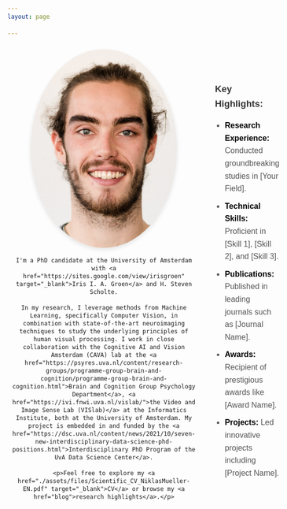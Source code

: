 ```yaml
---
layout: page

---
```



<div style="display: flex; align-items: center;">

  <!-- Left section with the photo -->
  <div style="flex: 1; text-align: center; padding: 10px;">
    <img src="./assets/imgs/me.jpg" alt="My Photo" style="width: 80%; border-radius: 50%; box-shadow: 0 4px 8px rgba(0,0,0,0.1);" />

    I'm a PhD candidate at the University of Amsterdam with <a href="https://sites.google.com/view/irisgroen" target="_blank">Iris I. A. Groen</a> and H. Steven Scholte.

    In my research, I leverage methods from Machine Learning, specifically Computer Vision, in combination with state-of-the-art neuroimaging techniques to study the underlying principles of human visual processing. I work in close collaboration with the Cognitive AI and Vision Amsterdam (CAVA) lab at the <a href="https://psyres.uva.nl/content/research-groups/programme-group-brain-and-cognition/programme-group-brain-and-cognition.html">Brain and Cognition Group Psychology Department</a>, <a href="https://ivi.fnwi.uva.nl/vislab/">the Video and Image Sense Lab (VISlab)</a> at the Informatics Institute, both at the University of Amsterdam. My project is embedded in and funded by the <a href="https://dsc.uva.nl/content/news/2021/10/seven-new-interdisciplinary-data-science-phd-positions.html">Interdisciplinary PhD Program of the UvA Data Science Center</a>.

    <p>Feel free to explore my <a href="./assets/files/Scientific_CV_NiklasMueller-EN.pdf" target="_blank">CV</a> or browse my <a href="blog">research highlights</a>.</p>
  </div>


  <!-- Right section with custom text -->
  <div style="flex: 2; padding: 10px;">
      <div style="font-family: Arial, sans-serif; font-size: 16px; line-height: 1.6; padding: 20px; max-width: 600px; margin: 0 auto;">
        <h3 style="margin-bottom: 15px; color: #333;">Key Highlights:</h3>
        <ul style="list-style-type: disc; padding-left: 20px; color: #555;">
          <li style="margin-bottom: 10px;">
            <strong style="color: #000;">Research Experience:</strong> Conducted groundbreaking studies in [Your Field].
          </li>
          <li style="margin-bottom: 10px;">
            <strong style="color: #000;">Technical Skills:</strong> Proficient in [Skill 1], [Skill 2], and [Skill 3].
          </li>
          <li style="margin-bottom: 10px;">
            <strong style="color: #000;">Publications:</strong> Published in leading journals such as [Journal Name].
          </li>
          <li style="margin-bottom: 10px;">
            <strong style="color: #000;">Awards:</strong> Recipient of prestigious awards like [Award Name].
          </li>
          <li style="margin-bottom: 10px;">
            <strong style="color: #000;">Projects:</strong> Led innovative projects including [Project Name].
          </li>
        </ul>
      </div>

  </div>

</div>


<!-- ![My Photo](./files/Niklas_Müller_NewHiers_Oktober_2019-8607-pass.jpg)

![](https://niklas-mueller.github.io/files/Niklas_Müller_NewHiers_Oktober_2019-8607-pass.jpg)

I'm a PhD candidate at the University of Amsterdam with [Iris I. A. Groen](https://sites.google.com/view/irisgroen) and H. Steven Scholte.

In my research, I leverage methods from Machine Learning, specifically Computer Vision, in combination with state-of-the-art neuroimaging techniques to study the underlying principles of human visual processing. I work in close collaboration with the Cognitive AI and Vision Amsterdam (CAVA) lab at the [Brain and Cognition Group](https://psyres.uva.nl/content/research-groups/programme-group-brain-and-cognition/programme-group-brain-and-cognition.html) (Psychology Department), the [Video and Image Sense Lab (VISlab)](https://ivi.fnwi.uva.nl/vislab/) at the Informatics Institute, both at the University of Amsterdam. My project is embedded in and funded by the [Interdisciplinary PhD Program](https://dsc.uva.nl/content/news/2021/10/seven-new-interdisciplinary-data-science-phd-positions.html) of the UvA Data Science Center. -->
